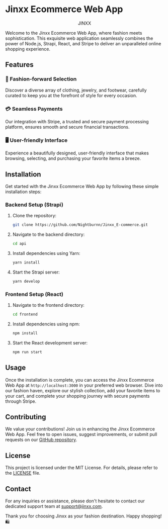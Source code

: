 # Jinxx Ecommerce Web App

<p align="center"> JINXX
</p>

Welcome to the Jinxx Ecommerce Web App, where fashion meets sophistication. This exquisite web application seamlessly combines the power of Node.js, Strapi, React, and Stripe to deliver an unparalleled online shopping experience.

## Features

### 🌟 Fashion-forward Selection

Discover a diverse array of clothing, jewelry, and footwear, carefully curated to keep you at the forefront of style for every occasion.

### 💳 Seamless Payments

Our integration with Stripe, a trusted and secure payment processing platform, ensures smooth and secure financial transactions.

### 🖥️ User-friendly Interface

Experience a beautifully designed, user-friendly interface that makes browsing, selecting, and purchasing your favorite items a breeze.

## Installation

Get started with the Jinxx Ecommerce Web App by following these simple installation steps:

### Backend Setup (Strapi)

1. Clone the repository:

   ```bash
   git clone https://github.com/Nightburnn/Jinxx_E-commerce.git
   ```

2. Navigate to the backend directory:

   ```bash
   cd api
   ```

3. Install dependencies using Yarn:

   ```bash
   yarn install
   ```

4. Start the Strapi server:

   ```bash
   yarn develop
   ```

### Frontend Setup (React)

1. Navigate to the frontend directory:

   ```bash
   cd frontend
   ```

2. Install dependencies using npm:

   ```bash
   npm install
   ```

3. Start the React development server:

   ```bash
   npm run start
   ```

## Usage

Once the installation is complete, you can access the Jinxx Ecommerce Web App at `http://localhost:3000` in your preferred web browser. Dive into our fashion haven, explore our stylish collection, add your favorite items to your cart, and complete your shopping journey with secure payments through Stripe.

## Contributing

We value your contributions! Join us in enhancing the Jinxx Ecommerce Web App. Feel free to open issues, suggest improvements, or submit pull requests on our [GitHub repository](https://github.com/Nightburnn/Jinxx_E-commerce.git).

## License

This project is licensed under the MIT License. For details, please refer to the [LICENSE](LICENSE) file.

## Contact

For any inquiries or assistance, please don't hesitate to contact our dedicated support team at [support@jinxx.com](mailto:nightburn2003@gmail.com).

Thank you for choosing Jinxx as your fashion destination. Happy shopping! 🛍️
